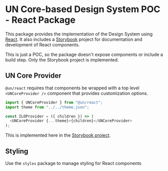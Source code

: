 # UN Core-based Design System POC - React Package

This package provides the implementation of the Design System using [React](https://reactjs.org/). It also includes a [Storybook](https://storybook.js.org/) project for documentation and development of React components.

This is just a POC, so the package doesn't expose components or include a build step. Only the Storybook project is implemented.

## UN Core Provider

`@un/react` requires that components be wrapped with a top level `<UNCoreProvider />` component that provides customization options.

```js
import { UNCoreProvider } from "@un/react";
import theme from "../../theme.json";

const ILOProvider = ({ children }) => (
  <UNCoreProvider {...theme}>{children}</UNCoreProvider>
);
```

This is implemented here in the [Storybook project](packages/react/.storybook/preview.js).

## Styling

Use the `styles` package to manage styling for React components
